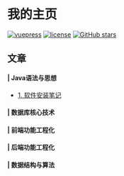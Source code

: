 # 我的主页

[![vuepress](https://img.shields.io/badge/vuepress-brightgreen.svg)](https://github.com/vuejs/vuepress)
[![license](https://img.shields.io/github/license/mashape/apistatus.svg)](https://github.com/biaochenxuying/blog/blob/master/LICENSE)
[![GitHub stars](https://img.shields.io/github/stars/Simonf2000/Java-Reasource.svg?style=social&label=Stars)](https://github.com/Simonf2000/Java-Reasource)


## 文章

#### | Java语法与思想

- [1. 软件安装笔记](https://github.com/Simonf2000/Java-Reasource/issues/1)


#### | 数据库核心技术

#### | 前端功能工程化

#### | 后端功能工程化

#### | 数据结构与算法

